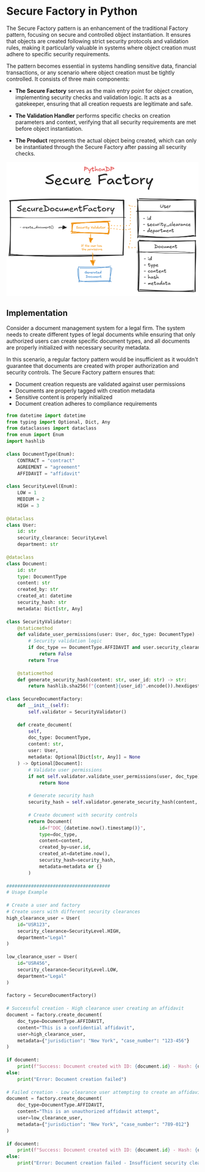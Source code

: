 # Secure Factory in Python
The Secure Factory pattern is an enhancement of the traditional Factory pattern, focusing on secure and controlled object instantiation. It ensures that objects are created following strict security protocols and validation rules, making it particularly valuable in systems where object creation must adhere to specific security requirements.

The pattern becomes essential in systems handling sensitive data, financial transactions, or any scenario where object creation must be tightly controlled. It consists of three main components:

- **The Secure Factory** serves as the main entry point for object creation, implementing security checks and validation logic. It acts as a gatekeeper, ensuring that all creation requests are legitimate and safe.

- **The Validation Handler** performs specific checks on creation parameters and context, verifying that all security requirements are met before object instantiation.

- **The Product** represents the actual object being created, which can only be instantiated through the Secure Factory after passing all security checks.

![Secure Factory Pattern Visual Representation](/Security/SecureFactory/res/secure_factory_visualization.png)

## Implementation
Consider a document management system for a legal firm. The system needs to create different types of legal documents while ensuring that only authorized users can create specific document types, and all documents are properly initialized with necessary security metadata.

In this scenario, a regular factory pattern would be insufficient as it wouldn't guarantee that documents are created with proper authorization and security controls. The Secure Factory pattern ensures that:

- Document creation requests are validated against user permissions
- Documents are properly tagged with creation metadata
- Sensitive content is properly initialized
- Document creation adheres to compliance requirements

```python
from datetime import datetime
from typing import Optional, Dict, Any
from dataclasses import dataclass
from enum import Enum
import hashlib

class DocumentType(Enum):
    CONTRACT = "contract"
    AGREEMENT = "agreement"
    AFFIDAVIT = "affidavit"

class SecurityLevel(Enum):
    LOW = 1
    MEDIUM = 2
    HIGH = 3

@dataclass
class User:
    id: str
    security_clearance: SecurityLevel
    department: str

@dataclass
class Document:
    id: str
    type: DocumentType
    content: str
    created_by: str
    created_at: datetime
    security_hash: str
    metadata: Dict[str, Any]

class SecurityValidator:
    @staticmethod
    def validate_user_permissions(user: User, doc_type: DocumentType) -> bool:
        # Security validation logic
        if doc_type == DocumentType.AFFIDAVIT and user.security_clearance != SecurityLevel.HIGH:
            return False
        return True

    @staticmethod
    def generate_security_hash(content: str, user_id: str) -> str:
        return hashlib.sha256(f"{content}{user_id}".encode()).hexdigest()

class SecureDocumentFactory:
    def __init__(self):
        self.validator = SecurityValidator()

    def create_document(
        self,
        doc_type: DocumentType,
        content: str,
        user: User,
        metadata: Optional[Dict[str, Any]] = None
    ) -> Optional[Document]:
        # Validate user permissions
        if not self.validator.validate_user_permissions(user, doc_type):
            return None

        # Generate security hash
        security_hash = self.validator.generate_security_hash(content, user.id)

        # Create document with security controls
        return Document(
            id=f"DOC_{datetime.now().timestamp()}",
            type=doc_type,
            content=content,
            created_by=user.id,
            created_at=datetime.now(),
            security_hash=security_hash,
            metadata=metadata or {}
        )

######################################
# Usage Example

# Create a user and factory
# Create users with different security clearances
high_clearance_user = User(
    id="USR123", 
    security_clearance=SecurityLevel.HIGH, 
    department="Legal"
)

low_clearance_user = User(
    id="USR456", 
    security_clearance=SecurityLevel.LOW, 
    department="Legal"
)

factory = SecureDocumentFactory()

# Successful creation - High clearance user creating an affidavit
document = factory.create_document(
    doc_type=DocumentType.AFFIDAVIT,
    content="This is a confidential affidavit",
    user=high_clearance_user,
    metadata={"jurisdiction": "New York", "case_number": "123-456"}
)

if document:
    print(f"Success: Document created with ID: {document.id} - Hash: {document.security_hash}")
else:
    print("Error: Document creation failed")

# Failed creation - Low clearance user attempting to create an affidavit
document = factory.create_document(
    doc_type=DocumentType.AFFIDAVIT,
    content="This is an unauthorized affidavit attempt",
    user=low_clearance_user,
    metadata={"jurisdiction": "New York", "case_number": "789-012"}
)

if document:
    print(f"Success: Document created with ID: {document.id} - Hash: {document.security_hash}")
else:
    print("Error: Document creation failed - Insufficient security clearance")
```